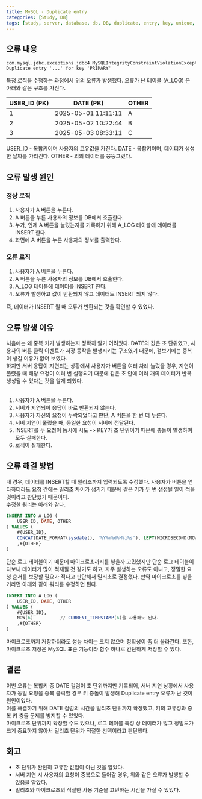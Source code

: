 ```yaml
---
title: MySQL - Duplicate entry
categories: [Study, DB]
tags: [study, server, database, db, DB, duplicate, entry, key, unique, primary]
---
```


## 오류 내용

```TEXT
com.mysql.jdbc.exceptions.jdbc4.MySQLIntegrityConstraintViolationException: Duplicate entry '...' for key 'PRIMARY'
```

특정 로직을 수행하는 과정에서 위의 오류가 발생했다. 오류가 난 테이블 (A_LOG) 은 아래와 같은 구조를 가진다.

| USER_ID (PK) | DATE (PK)           | OTHER |
| ------------ | ------------------- | ----- |
| 1            | 2025-05-01 11:11:11 | A     |
| 2            | 2025-05-02 10:22:44 | B     |
| 3            | 2025-05-03 08:33:11 | C     |

USER_ID - 복합키이며 사용자의 고유값을 가진다.
DATE - 복합키이며, 데이터가 생성한 날짜를 가리킨다.
OTHER - 외의 데이터를 뭉뚱그렸다.

## 오류 발생 원인

### 정상 로직

1. 사용자가 A 버튼을 누른다.
2. A 버튼을 누른 사용자의 정보를 DB에서 호출한다.
3. 누가, 언제 A 버튼을 눌렀는지를 기록하기 위해 A_LOG 테이블에 데이터를 INSERT 한다.
4. 화면에 A 버튼을 누른 사용자의 정보를 출력한다.

### 오류 로직

1. 사용자가 A 버튼을 누른다.
2. A 버튼을 누른 사용자의 정보를 DB에서 호출한다.
3. A_LOG 테이블에 데이터를 INSERT 한다.
4. 오류가 발생하고 값이 반환되지 않고 데이터도 INSERT 되지 않다.

즉, 데이터가 INSERT 될 때 오류가 반환되는 것을 확인할 수 있었다.


## 오류 발생 이유

처음에는 왜 중복 키가 발생하는지 정확히 알기 어려웠다. DATE의 값은 초 단위였고, 사용자의 버튼 클릭 이벤트가 저장 동작을 발생시키는 구조였기 때문에, 겉보기에는 중복이 생길 이유가 없어 보였다.<BR/>
하지만 서버 응답이 지연되는 상황에서 사용자가 버튼을 여러 차례 눌렀을 경우, 지연이 풀렸을 때 해당 요청이 여러 번 실행되기 때문에 같은 초 안에 여러 개의 데이터가 반복 생성될 수 있다는 것을 알게 되었다.<BR/>
<BR/>

1. 사용자가 A 버튼을 누른다.
2. 서버가 지연되어 응답이 바로 반환되지 않는다.
3. 사용자가 자신의 요청이 누락되었다고 판단, A 버튼을 한 번 더 누른다.
4. 서버 지연이 풀렸을 때, 동일한 요청이 서버에 전달된다.
5. INSERT를 두 요청이 동시에 시도 -> KEY가 초 단위이기 때문에 충돌이 발생하여 모두 실패한다.
6. 로직이 실패한다.

## 오류 해결 방법

내 경우, 데이터를 INSERT할 때 밀리초까지 입력되도록 수정했다. 사용자가 버튼을 연타하더라도 요청 간에는 밀리초 차이가 생기기 때문에 같은 키가 두 번 생성될 일이 적을 것이라고 판단했기 때문이다.<BR/>
수정한 쿼리는 아래와 같다.

```SQL
INSERT INTO A_LOG (
	USER_ID, DATE, OTHER
) VALUES (
    #{USER_ID},
	CONCAT(DATE_FORMAT(sysdate(), '%Y%m%d%H%i%s'), LEFT(MICROSECOND(NOW(3)), 3))
    ,#{OTHER}
)
```

단순 로그 테이블이기 때문에 마이크로초까지를 넣을까 고민했지만 단순 로그 테이블이다보니 데이터가 많이 적재될 것 같기도 하고, 자주 발생하는 오류도 아니고, 정밀한 요청 순서를 보장할 필요가 적다고 판단해서 밀리초로 결정했다. 만약 마이크로초를 넣을 거라면 아래와 같이 쿼리를 수정하면 된다.

```SQL
INSERT INTO A_LOG (
	USER_ID, DATE, OTHER
) VALUES (
    #{USER_ID},
	NOW(6)          // CURRENT_TIMESTAMP(6)을 사용해도 된다.
    ,#{OTHER}
)
```

마이크로초까지 저장하더라도 성능 차이는 크지 않으며 정확성이 좀 더 올라간다. 또한, 마이크로초 저장은 MySQL 표준 기능이라 함수 하나로 간단하게 저장할 수 있다.


## 결론

이번 오류는 복합키 중 DATE 컬럼이 초 단위까지만 기록되어, 서버 지연 상황에서 사용자가 동일 요청을 중복 클릭할 경우 키 충돌이 발생해 Duplicate entry 오류가 난 것이 원인이었다.<BR/>
이를 해결하기 위해 DATE 컬럼의 시간을 밀리초 단위까지 확장했고, 키의 고유성과 중복 키 충돌 문제를 방지할 수 있었다.<BR/>
마이크로초 단위까지 확장할 수도 있으나, 로그 테이블 특성 상 데이터가 많고 정밀도가 크게 중요하지 않아서 밀리초 단위가 적절한 선택이라고 판단했다.

## 회고

- 초 단위가 완전히 고유한 값임이 아닌 것을 알았다.
- 서버 지연 시 사용자의 요청이 중복으로 들어갈 경우, 위와 같은 오류가 발생할 수 있음을 알았다.
- 밀리초와 마이크로초의 적절한 사용 기준을 고민하는 시간을 가질 수 있었다.